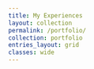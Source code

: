```yaml
---
title: My Experiences
layout: collection
permalink: /portfolio/
collection: portfolio
entries_layout: grid
classes: wide
---
```


<h3 class="archive__subtitle" style="margin-top: 0px;"></h3>
